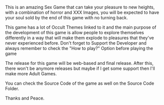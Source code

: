 This is an amazing Sex Game that can take your pleasure to new heights, with a combination of horror and XXX Images, you will be expected to have your soul sold by the end of this game with no turning back.

This game has a lot of Occult Themes linked to it and the main purpose of the development of this game is allow people to explore themselves differently in a way that will make them explode to pleasures that they've never experienced before. Don't forget to Support the Developer and always remember to check the "How to play?" Option before playing the game

The release for this game will be web-based and final release. After this, there won't be anymore releases but maybe if I get some support then I'll make more Adult Games.

You can check the Source Code of the game as well on the Source Code Folder.

Thanks and Peace.
